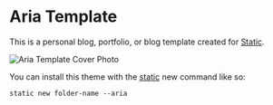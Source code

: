 # Aria Template

This is a personal blog, portfolio, or blog template created for [Static](https://static.devdojo.com).

![Aria Template Cover Photo](https://raw.githubusercontent.com/static-templates/aria/main/assets/images/cover.jpg)

You can install this theme with the [static](https://www.npmjs.com/package/@devdojo/static) new command like so:

```
static new folder-name --aria
```
